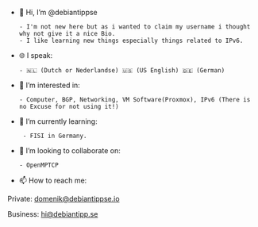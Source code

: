 - 👋 Hi, I’m @debiantippse

      - I'm not new here but as i wanted to claim my username i thought why not give it a nice Bio. 
      - I like learning new things especially things related to IPv6.

- 🌐 I speak:

      - 🇳🇱 (Dutch or Nederlandse) 🇺🇸 (US English) 🇩🇪 (German)

- 👀 I’m interested in:
      
      - Computer, BGP, Networking, VM Software(Proxmox), IPv6 (There is no Excuse for not using it!) 

- 🌱 I’m currently learning:
       
       - FISI in Germany.

- 💞️ I’m looking to collaborate on:
      
      - OpenMPTCP

- 📫 How to reach me:

Private: domenik@debiantippse.io

Business: hi@debiantipp.se

<!---
debiantippse/debiantippse is a ✨ special ✨ repository because its `README.md` (this file) appears on your GitHub profile.
You can click the Preview link to take a look at your changes.
--->

